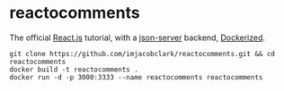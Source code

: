 # reactocomments
The official [React.js](https://facebook.github.io/react/docs/tutorial.html) tutorial, with a [json-server](https://github.com/typicode/json-server) backend, [Dockerized](http://docker.com).

```shell
git clone https://github.com/imjacobclark/reactocomments.git && cd reactocomments
docker build -t reactocomments . 
docker run -d -p 3000:3333 --name reactocomments reactocomments
```
